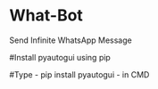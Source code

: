 # What-Bot
Send Infinite WhatsApp Message 

#Install pyautogui using pip

#Type - pip install pyautogui - in CMD

